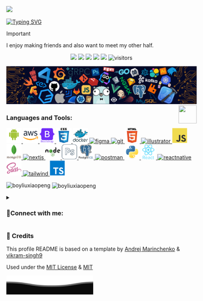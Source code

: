 ![](assets/Bottom_up.png)


<!--   my-ticker -->    
[![Typing SVG](https://readme-typing-svg.herokuapp.com?color=%2336BCF7&center=true&vCenter=true&width=600&lines=Hi+guys+👋,+I+am+boyliuxiaopeng;I+am+a+physics+teacher,Welcome+to+My+Profile;Over+3+years+of+Physics+teaching+experience;Always+learning+new+things;🎙AIGC+enthusiast)](https://git.io/typing-svg)


> [!IMPORTANT]
> I enjoy making friends and also want to meet my other half.


<!--   my-icons -->
<p align="center">
    <a href="https://github.com/boyliuxiaopeng/boyliuxiaopeng"><img src="https://img.shields.io/badge/status-updating-brightgreen.svg"></a>
    <a href="https://github.com/python/cpython"><img src="https://img.shields.io/badge/Python-3.12-FF1493.svg"></a>
    <a href="https://github.com/boyliuxiaopeng/boyliuxiaopeng/graphs/contributors"><img src="https://img.shields.io/github/contributors/boyliuxiaopeng/boyliuxiaopeng?color=blue"></a>
    <a href="https://github.com/boyliuxiaopeng/boyliuxiaopeng/stargazers"><img src="https://img.shields.io/github/stars/boyliuxiaopeng/boyliuxiaopeng.svg?logo=github"></a>
    <a href="https://github.com/boyliuxiaopeng/boyliuxiaopeng/network/members"><img src="https://img.shields.io/github/forks/boyliuxiaopeng/boyliuxiaopeng.svg?color=blue&logo=github"></a>
    <img src="https://visitor-badge.laobi.icu/badge?page_id=boyliuxiaopeng.boyliuxiaopeng" alt="visitors"/>   
</p>


<!--   my-header-img -->
![](./src/header_.png)
<a href="https://www.python.org/"><img src="https://upload.wikimedia.org/wikipedia/commons/c/c3/Python-logo-notext.svg" align="right" height="48" width="48" ></a>


<h3 align="left">Languages and Tools:</h3>
<p align="left"> <a href="https://developer.android.com" target="_blank" rel="noreferrer"> <img src="https://raw.githubusercontent.com/devicons/devicon/master/icons/android/android-original-wordmark.svg" alt="android" width="40" height="40"/> </a> <a href="https://aws.amazon.com" target="_blank" rel="noreferrer"> <img src="https://raw.githubusercontent.com/devicons/devicon/master/icons/amazonwebservices/amazonwebservices-original-wordmark.svg" alt="aws" width="40" height="40"/> </a> <a href="https://getbootstrap.com" target="_blank" rel="noreferrer"> <img src="https://raw.githubusercontent.com/devicons/devicon/master/icons/bootstrap/bootstrap-plain-wordmark.svg" alt="bootstrap" width="40" height="40"/> </a> <a href="https://www.w3schools.com/css/" target="_blank" rel="noreferrer"> <img src="https://raw.githubusercontent.com/devicons/devicon/master/icons/css3/css3-original-wordmark.svg" alt="css3" width="40" height="40"/> </a> <a href="https://www.docker.com/" target="_blank" rel="noreferrer"> <img src="https://raw.githubusercontent.com/devicons/devicon/master/icons/docker/docker-original-wordmark.svg" alt="docker" width="40" height="40"/> </a> <a href="https://www.figma.com/" target="_blank" rel="noreferrer"> <img src="https://www.vectorlogo.zone/logos/figma/figma-icon.svg" alt="figma" width="40" height="40"/> </a> <a href="https://git-scm.com/" target="_blank" rel="noreferrer"> <img src="https://www.vectorlogo.zone/logos/git-scm/git-scm-icon.svg" alt="git" width="40" height="40"/> </a> <a href="https://www.w3.org/html/" target="_blank" rel="noreferrer"> <img src="https://raw.githubusercontent.com/devicons/devicon/master/icons/html5/html5-original-wordmark.svg" alt="html5" width="40" height="40"/> </a> <a href="https://www.adobe.com/in/products/illustrator.html" target="_blank" rel="noreferrer"> <img src="https://www.vectorlogo.zone/logos/adobe_illustrator/adobe_illustrator-icon.svg" alt="illustrator" width="40" height="40"/> </a> <a href="https://developer.mozilla.org/en-US/docs/Web/JavaScript" target="_blank" rel="noreferrer"> <img src="https://raw.githubusercontent.com/devicons/devicon/master/icons/javascript/javascript-original.svg" alt="javascript" width="40" height="40"/> </a> <a href="https://www.mongodb.com/" target="_blank" rel="noreferrer"> <img src="https://raw.githubusercontent.com/devicons/devicon/master/icons/mongodb/mongodb-original-wordmark.svg" alt="mongodb" width="40" height="40"/> </a> <a href="https://nextjs.org/" target="_blank" rel="noreferrer"> <img src="https://cdn.worldvectorlogo.com/logos/nextjs-2.svg" alt="nextjs" width="40" height="40"/> </a> <a href="https://nodejs.org" target="_blank" rel="noreferrer"> <img src="https://raw.githubusercontent.com/devicons/devicon/master/icons/nodejs/nodejs-original-wordmark.svg" alt="nodejs" width="40" height="40"/> </a> <a href="https://www.photoshop.com/en" target="_blank" rel="noreferrer"> <img src="https://raw.githubusercontent.com/devicons/devicon/master/icons/photoshop/photoshop-line.svg" alt="photoshop" width="40" height="40"/> </a> <a href="https://www.postgresql.org" target="_blank" rel="noreferrer"> <img src="https://raw.githubusercontent.com/devicons/devicon/master/icons/postgresql/postgresql-original-wordmark.svg" alt="postgresql" width="40" height="40"/> </a> <a href="https://postman.com" target="_blank" rel="noreferrer"> <img src="https://www.vectorlogo.zone/logos/getpostman/getpostman-icon.svg" alt="postman" width="40" height="40"/> </a> <a href="https://www.python.org" target="_blank" rel="noreferrer"> <img src="https://raw.githubusercontent.com/devicons/devicon/master/icons/python/python-original.svg" alt="python" width="40" height="40"/> </a> <a href="https://reactjs.org/" target="_blank" rel="noreferrer"> <img src="https://raw.githubusercontent.com/devicons/devicon/master/icons/react/react-original-wordmark.svg" alt="react" width="40" height="40"/> </a> <a href="https://reactnative.dev/" target="_blank" rel="noreferrer"> <img src="https://reactnative.dev/img/header_logo.svg" alt="reactnative" width="40" height="40"/> </a> <a href="https://sass-lang.com" target="_blank" rel="noreferrer"> <img src="https://raw.githubusercontent.com/devicons/devicon/master/icons/sass/sass-original.svg" alt="sass" width="40" height="40"/> </a> <a href="https://tailwindcss.com/" target="_blank" rel="noreferrer"> <img src="https://www.vectorlogo.zone/logos/tailwindcss/tailwindcss-icon.svg" alt="tailwind" width="40" height="40"/> </a> <a href="https://www.typescriptlang.org/" target="_blank" rel="noreferrer"> <img src="https://raw.githubusercontent.com/devicons/devicon/master/icons/typescript/typescript-original.svg" alt="typescript" width="40" height="40"/> </a> </p>


<p><img align="left" src="https://github-readme-stats.vercel.app/api/top-langs?username=boyliuxiaopeng&show_icons=true&locale=en&layout=compact&theme=synthwave" alt="boyliuxiaopeng" /></p>
<p>&nbsp;<img align="center" src="https://github-readme-stats.vercel.app/api?username=boyliuxiaopeng&show_icons=true&locale=en&theme=synthwave" alt="boyliuxiaopeng" /></p>


<details>
<summary><h3 align="left">📡Connect with me:</h3></summary>
<p align="left">
<a href="https://x.com/AlphaLorien" target="blank"><img align="center" src="https://raw.githubusercontent.com/boyliuxiaopeng/boyliuxiaopeng/c36c00d9884e2fb6d4b94948491bc458e0b14e47/assets/twitter.svg" alt="AlphaLorien" height="30" width="40" /></a>
<a href="https://www.facebook.com/boyliuxiaopeng" target="blank"><img align="center" src="https://raw.githubusercontent.com/boyliuxiaopeng/boyliuxiaopeng/c36c00d9884e2fb6d4b94948491bc458e0b14e47/assets/facebook.svg" alt="boyliuxiaopeng" height="30" width="40" /></a>
<a href="https://www.instagram.com/isxiaopengya/" target="blank"><img align="center" src="https://raw.githubusercontent.com/boyliuxiaopeng/boyliuxiaopeng/c36c00d9884e2fb6d4b94948491bc458e0b14e47/assets/instagram.svg" alt="isxiaopengya/" height="30" width="40" /></a>
<a href="boyliuxiaopeng:boyliuxiaopeng@gmail.com" target="blank"><img align="center" src="https://raw.githubusercontent.com/boyliuxiaopeng/boyliuxiaopeng/48fc16510721dcd86adc50c2e366e5d7c76142ab/assets/Gmail.svg" alt="Gmail" height="30" width="35" /></a>
</p>
</details>


### 🙏 Credits

This profile README is based on a template by [Andrej Marinchenko](https://github.com/BEPb) & [vikram-singh9](https://github.com/vikram-singh9)

Used under the [MIT License](./LICENSE) & [MIT](LICENSE)

![](assets/Bottom_down.svg)

